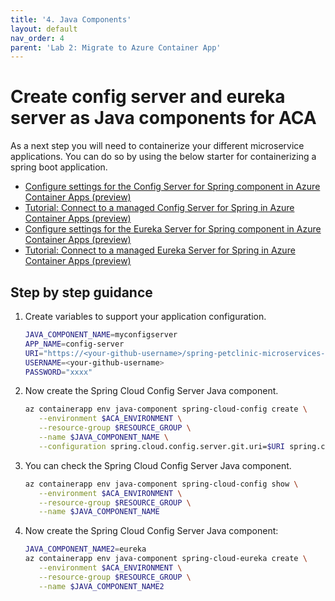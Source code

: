 ```yaml
---
title: '4. Java Components'
layout: default
nav_order: 4
parent: 'Lab 2: Migrate to Azure Container App'
---
```


# Create config server and eureka server as Java components for ACA

As a next step you will need to containerize your different microservice applications. You can do so by using the below starter for containerizing a spring boot application.

- [Configure settings for the Config Server for Spring component in Azure Container Apps (preview)](https://learn.microsoft.com/azure/container-apps/java-config-server-usage)
- [Tutorial: Connect to a managed Config Server for Spring in Azure Container Apps (preview)](https://learn.microsoft.com/azure/container-apps/java-config-server)
- [Configure settings for the Eureka Server for Spring component in Azure Container Apps (preview)](https://learn.microsoft.com/azure/container-apps/java-eureka-server-usage)
- [Tutorial: Connect to a managed Eureka Server for Spring in Azure Container Apps (preview)](https://learn.microsoft.com/azure/container-apps/spring-cloud-eureka-server)


## Step by step guidance

1. Create variables to support your application configuration.

   ```bash
   JAVA_COMPONENT_NAME=myconfigserver
   APP_NAME=config-server
   URI="https://<your-github-username>/spring-petclinic-microservices-config.git"
   USERNAME=<your-github-username>
   PASSWORD="xxxx"
   ```

1. Now create the Spring Cloud Config Server Java component.

   ```bash
   az containerapp env java-component spring-cloud-config create \
      --environment $ACA_ENVIRONMENT \
      --resource-group $RESOURCE_GROUP \
      --name $JAVA_COMPONENT_NAME \
      --configuration spring.cloud.config.server.git.uri=$URI spring.cloud.config.server.git.username=$USERNAME spring.cloud.config.server.git.password=$PASSWORD spring.cloud.config.server.git.default-label=main 
   ```
1. You can check the Spring Cloud Config Server Java component.

   ```bash
   az containerapp env java-component spring-cloud-config show \
      --environment $ACA_ENVIRONMENT \
      --resource-group $RESOURCE_GROUP \
      --name $JAVA_COMPONENT_NAME
   ```
1. Now create the Spring Cloud Config Server Java component:

   ```bash
   JAVA_COMPONENT_NAME2=eureka
   az containerapp env java-component spring-cloud-eureka create \
      --environment $ACA_ENVIRONMENT \
      --resource-group $RESOURCE_GROUP \
      --name $JAVA_COMPONENT_NAME2
   ```



